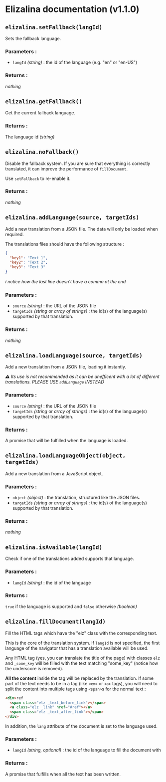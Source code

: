 # Elizalina documentation (v1.1.0)



## `elizalina.setFallback(langId)`

Sets the fallback language.

### Parameters :
- `langId` *(string)* : the id of the language (e.g. "en" or "en-US")

### Returns :
*nothing*



## `elizalina.getFallback()`

Get the current fallback language.

### Returns :
The language id *(string)*



## `elizalina.noFallback()`

Disable the fallback system.
If you are sure that everything is correctly translated, it can improve the performance of `fillDocument`.

Use `setFallback` to re-enable it.

### Returns :
*nothing*



## `elizalina.addLanguage(source, targetIds)`

Add a new translation from a JSON file. The data will only be loaded when required.

The translations files should have the following structure :
```json
{
  "key1": "Text 1",
  "key2": "Text 2",
  "key3": "Text 3"
}
```

*:information_source: notice how the last line doesn't have a comma at the end*

### Parameters :
- `source` *(string)* : the URL of the JSON file
- `targetIds` *(string* or *array of strings)* : the id(s) of the language(s) supported by that translation.

### Returns :
*nothing*



## `elizalina.loadLanguage(source, targetIds)`

Add a new translation from a JSON file, loading it instantly.

*:warning: Its use is not recommended as it can be unefficent with a lot of different translations. PLEASE USE `addLanguage` INSTEAD*

### Parameters :
- `source` *(string)* : the URL of the JSON file
- `targetIds` *(string* or *array of strings)* : the id(s) of the language(s) supported by that translation.

### Returns :
A promise that will be fulfilled when the language is loaded.



## `elizalina.loadLanguageObject(object, targetIds)`

Add a new translation from a JavaScript object.

### Parameters :
- `object` *(object)* : the translation, structured like the JSON files.
- `targetIds` *(string* or *array of strings)* : the id(s) of the language(s) supported by that translation.

### Returns :
*nothing*



## `elizalina.isAvailable(langId)`

Check if one of the translations added supports that language.  

### Parameters :
- `langId` *(string)* : the id of the language

### Returns :
`true` if the language is supported and `false` otherwise *(boolean)*



## `elizalina.fillDocument(langId)`

Fill the HTML tags which have the "elz" class with the corresponding text.

This is the core of the translation system.
If `langId` is not specified, the first language of the navigator that has a translation
available will be used.

Any HTML tag (yes, you can translate the title of the page) with classes `elz` and `_some_key` will be filled
with the text matching "some_key" (notice how the underscore is removed).

**All the content** inside the tag will be replaced by the translation.
If some part of the text needs to be in a tag (like `<em>` or `<a>` tags),
you will need to split the content into multiple tags using `<span>`s for the normal text :

```html
<div>ref
  <span class="elz _text_before_link"></span>
  <a class="elz _link" href="#ref"></a>
  <span class="elz _text_after_link"></span>
</div>
```

In addition, the `lang` attribute of the document is set to the language used.

### Parameters :
- `langId` *(string, optional)* : the id of the language to fill the document with

### Returns :
A promise that fulfills when all the text has been written.
